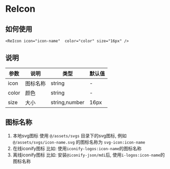 # ReIcon

## 如何使用

```vue
<ReIcon icon="icon-name"  color="color" size="16px" />
```

## 说明

| 参数  | 说明     | 类型          | 默认值 |
| ----- | -------- | ------------- | ------ |
| icon  | 图标名称 | string        | -      |
| color | 颜色     | string        | -      |
| size  | 大小     | string,number | 16px   |

## 图标名称

1. 本地svg图标
   使用 `@/assets/svgs` 目录下的svg图标, 例如 `@/assets/svgs/icon-name.svg` 的图标名称为 `svg-icon:icon-name`
2. 在线iconify图标
   比如: 使用`iconify-logos:icon-name`的图标名称
3. 离线iconify图标
   比如: 安装`@iconify-json/mdi`后, 使用`i-logos:icon-name`的图标名称
